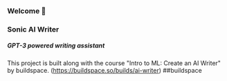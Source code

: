 ### Welcome 👋

<h3>Sonic AI Writer</h3> 
<h5>GPT-3 powered writing assistant</h5>

This project is built along with the course "Intro to ML: Create an AI Writer" by buildspace.
(https://buildspace.so/builds/ai-writer)
##buildspace

